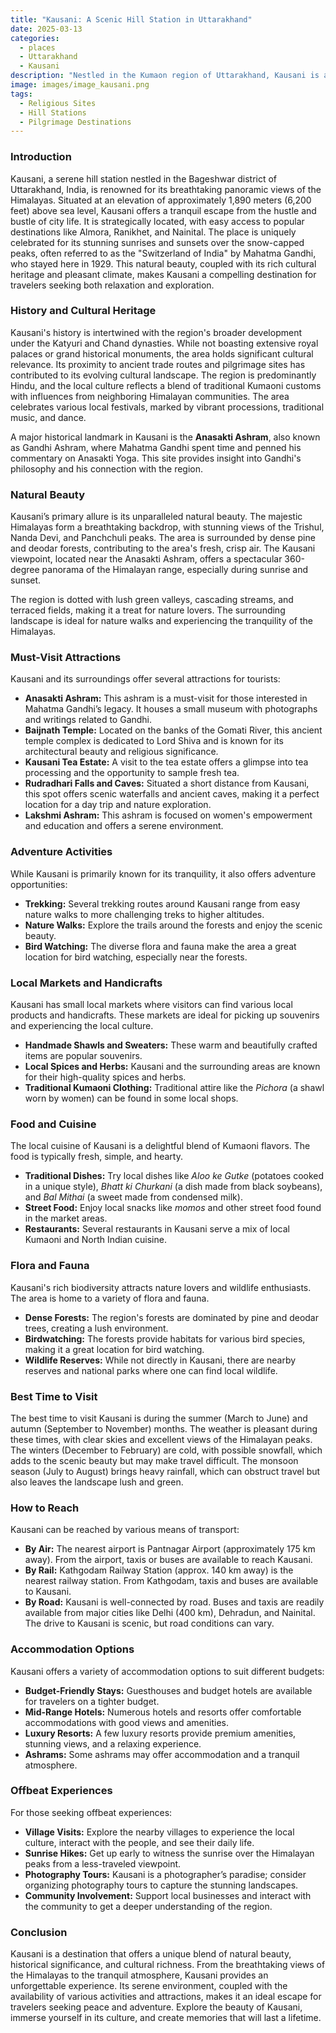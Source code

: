 ```yaml
---
title: "Kausani: A Scenic Hill Station in Uttarakhand"
date: 2025-03-13
categories:
  - places
  - Uttarakhand
  - Kausani
description: "Nestled in the Kumaon region of Uttarakhand, Kausani is a picturesque hill station famous for its lush tea plantations and serene landscapes. It's renowned for producing some of India's finest teas and offers a pleasant climate, especially during summer. Additionally, Kausani holds historical significance as it was once the summer retreat of Jawaharlal Nehru during his youth."
image: images/image_kausani.png
tags: 
  - Religious Sites
  - Hill Stations
  - Pilgrimage Destinations
---
```



### **Introduction**

Kausani, a serene hill station nestled in the Bageshwar district of Uttarakhand, India, is renowned for its breathtaking panoramic views of the Himalayas. Situated at an elevation of approximately 1,890 meters (6,200 feet) above sea level, Kausani offers a tranquil escape from the hustle and bustle of city life. It is strategically located, with easy access to popular destinations like Almora, Ranikhet, and Nainital. The place is uniquely celebrated for its stunning sunrises and sunsets over the snow-capped peaks, often referred to as the "Switzerland of India" by Mahatma Gandhi, who stayed here in 1929. This natural beauty, coupled with its rich cultural heritage and pleasant climate, makes Kausani a compelling destination for travelers seeking both relaxation and exploration.

### **History and Cultural Heritage**

Kausani's history is intertwined with the region's broader development under the Katyuri and Chand dynasties. While not boasting extensive royal palaces or grand historical monuments, the area holds significant cultural relevance. Its proximity to ancient trade routes and pilgrimage sites has contributed to its evolving cultural landscape. The region is predominantly Hindu, and the local culture reflects a blend of traditional Kumaoni customs with influences from neighboring Himalayan communities. The area celebrates various local festivals, marked by vibrant processions, traditional music, and dance. <image placeholder="Historical Image of Kausani if available">

A major historical landmark in Kausani is the **Anasakti Ashram**, also known as Gandhi Ashram, where Mahatma Gandhi spent time and penned his commentary on Anasakti Yoga. This site provides insight into Gandhi's philosophy and his connection with the region.

### **Natural Beauty**

Kausani’s primary allure is its unparalleled natural beauty. The majestic Himalayas form a breathtaking backdrop, with stunning views of the Trishul, Nanda Devi, and Panchchuli peaks. The area is surrounded by dense pine and deodar forests, contributing to the area's fresh, crisp air. The Kausani viewpoint, located near the Anasakti Ashram, offers a spectacular 360-degree panorama of the Himalayan range, especially during sunrise and sunset. <image placeholder="Image of Kausani's view from viewpoint">

The region is dotted with lush green valleys, cascading streams, and terraced fields, making it a treat for nature lovers. The surrounding landscape is ideal for nature walks and experiencing the tranquility of the Himalayas.

### **Must-Visit Attractions**

Kausani and its surroundings offer several attractions for tourists:

*   **Anasakti Ashram:** This ashram is a must-visit for those interested in Mahatma Gandhi’s legacy. It houses a small museum with photographs and writings related to Gandhi.
*   **Baijnath Temple:** Located on the banks of the Gomati River, this ancient temple complex is dedicated to Lord Shiva and is known for its architectural beauty and religious significance. <image placeholder="Image of Baijnath Temple">
*   **Kausani Tea Estate:** A visit to the tea estate offers a glimpse into tea processing and the opportunity to sample fresh tea.
*   **Rudradhari Falls and Caves:** Situated a short distance from Kausani, this spot offers scenic waterfalls and ancient caves, making it a perfect location for a day trip and nature exploration.
*   **Lakshmi Ashram:** This ashram is focused on women's empowerment and education and offers a serene environment.

### **Adventure Activities**

While Kausani is primarily known for its tranquility, it also offers adventure opportunities:

*   **Trekking:** Several trekking routes around Kausani range from easy nature walks to more challenging treks to higher altitudes.
*   **Nature Walks:** Explore the trails around the forests and enjoy the scenic beauty.
*   **Bird Watching:** The diverse flora and fauna make the area a great location for bird watching, especially near the forests.

### **Local Markets and Handicrafts**

Kausani has small local markets where visitors can find various local products and handicrafts. These markets are ideal for picking up souvenirs and experiencing the local culture.

*   **Handmade Shawls and Sweaters:** These warm and beautifully crafted items are popular souvenirs.
*   **Local Spices and Herbs:** Kausani and the surrounding areas are known for their high-quality spices and herbs.
*   **Traditional Kumaoni Clothing:** Traditional attire like the *Pichora* (a shawl worn by women) can be found in some local shops.

### **Food and Cuisine**

The local cuisine of Kausani is a delightful blend of Kumaoni flavors. The food is typically fresh, simple, and hearty.

*   **Traditional Dishes:** Try local dishes like *Aloo ke Gutke* (potatoes cooked in a unique style), *Bhatt ki Churkani* (a dish made from black soybeans), and *Bal Mithai* (a sweet made from condensed milk).
*   **Street Food:** Enjoy local snacks like *momos* and other street food found in the market areas.
*   **Restaurants:** Several restaurants in Kausani serve a mix of local Kumaoni and North Indian cuisine. <image placeholder="Image of local Kausani dish">

### **Flora and Fauna**

Kausani's rich biodiversity attracts nature lovers and wildlife enthusiasts. The area is home to a variety of flora and fauna.

*   **Dense Forests:** The region's forests are dominated by pine and deodar trees, creating a lush environment.
*   **Birdwatching:** The forests provide habitats for various bird species, making it a great location for bird watching.
*   **Wildlife Reserves:** While not directly in Kausani, there are nearby reserves and national parks where one can find local wildlife.

### **Best Time to Visit**

The best time to visit Kausani is during the summer (March to June) and autumn (September to November) months. The weather is pleasant during these times, with clear skies and excellent views of the Himalayan peaks. The winters (December to February) are cold, with possible snowfall, which adds to the scenic beauty but may make travel difficult. The monsoon season (July to August) brings heavy rainfall, which can obstruct travel but also leaves the landscape lush and green.

### **How to Reach**

Kausani can be reached by various means of transport:

*   **By Air:** The nearest airport is Pantnagar Airport (approximately 175 km away). From the airport, taxis or buses are available to reach Kausani.
*   **By Rail:** Kathgodam Railway Station (approx. 140 km away) is the nearest railway station. From Kathgodam, taxis and buses are available to Kausani.
*   **By Road:** Kausani is well-connected by road. Buses and taxis are readily available from major cities like Delhi (400 km), Dehradun, and Nainital. The drive to Kausani is scenic, but road conditions can vary. <image placeholder="Image of road to Kausani">

### **Accommodation Options**

Kausani offers a variety of accommodation options to suit different budgets:

*   **Budget-Friendly Stays:** Guesthouses and budget hotels are available for travelers on a tighter budget.
*   **Mid-Range Hotels:** Numerous hotels and resorts offer comfortable accommodations with good views and amenities.
*   **Luxury Resorts:** A few luxury resorts provide premium amenities, stunning views, and a relaxing experience.
*   **Ashrams:** Some ashrams may offer accommodation and a tranquil atmosphere.

### **Offbeat Experiences**

For those seeking offbeat experiences:

*   **Village Visits:** Explore the nearby villages to experience the local culture, interact with the people, and see their daily life.
*   **Sunrise Hikes:** Get up early to witness the sunrise over the Himalayan peaks from a less-traveled viewpoint.
*   **Photography Tours:** Kausani is a photographer’s paradise; consider organizing photography tours to capture the stunning landscapes.
*   **Community Involvement:** Support local businesses and interact with the community to get a deeper understanding of the region.

### **Conclusion**

Kausani is a destination that offers a unique blend of natural beauty, historical significance, and cultural richness. From the breathtaking views of the Himalayas to the tranquil atmosphere, Kausani provides an unforgettable experience. Its serene environment, coupled with the availability of various activities and attractions, makes it an ideal escape for travelers seeking peace and adventure. Explore the beauty of Kausani, immerse yourself in its culture, and create memories that will last a lifetime.


